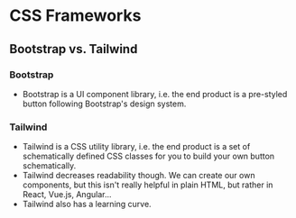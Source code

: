 # CSS Frameworks

## Bootstrap vs. Tailwind

### Bootstrap

- Bootstrap is a UI component library, i.e. the end product is a pre-styled button following Bootstrap's design system.


### Tailwind
- Tailwind is a CSS utility library, i.e. the end product is a set of schematically defined CSS classes for you to build your own button schematically.
- Tailwind decreases readability though. We can create our own components, but this isn't really helpful in plain HTML, but rather in React, Vue.js, Angular...
- Tailwind also has a learning curve.
